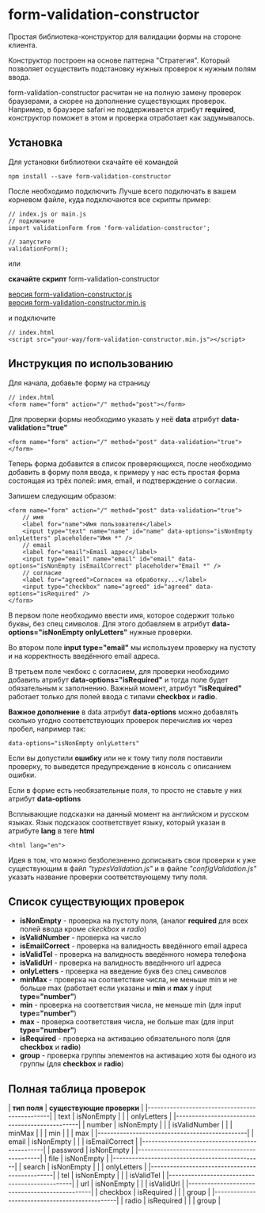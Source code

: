 # form-validation-constructor

Простая библиотека-конструктор для валидации формы на стороне клиента.

Конструктор построен на основе паттерна "Стратегия". Который позволяет осуществить 
подстановку нужных проверок к нужным полям ввода.

form-validation-constructor расчитан не на полную замену проверок браузерами, а скорее на дополнение 
существующих проверок. Например, в браузере safari не поддерживается атрибут **required**, конструктор 
поможет в этом и проверка отработает как задумывалось.

## Установка

Для установки библиотеки скачайте её командой 

	npm install --save form-validation-constructor

После необходимо подключить
Лучше всего подключать в вашем корневом файле, куда подключаются все скрипты
пример:

	// index.js or main.js
	// подключите
	import validationForm from 'form-validation-constructor';
	
	// запустите
	validationForm();

или

**скачайте скрипт** form-validation-constructor

[версия form-validation-constructor.js](https://github.com/alexeyvax/form-validation-constructor/blob/master/public/form-validation-constructor.js)
<br />
[версия form-validation-constructor.min.js](https://github.com/alexeyvax/form-validation-constructor/blob/master/public/form-validation-constructor.min.js)

и подключите

	// index.html
	<script src="your-way/form-validation-constructor.min.js"></script>

## Инструкция по использованию

Для начала, добавьте форму на страницу

	// index.html
	<form name="form" action="/" method="post"></form>

Для проверки формы необходимо указать у неё **data** атрибут **data-validation="true"**

	<form name="form" action="/" method="post" data-validation="true"></form>

Теперь форма добавится в список проверяющихся, после необходимо добавить в форму поля ввода, к примеру 
у нас есть простая форма состоящая из трёх полей: имя, email, и подтверждение о согласии.

Запишем следующим образом:

	<form name="form" action="/" method="post" data-validation="true">
		// имя
		<label for="name">Имя пользователя</label>
		<input type="text" name="name" id="name" data-options="isNonEmpty onlyLetters" placeholder="Имя *" />
		// email
		<label for="email">Email адрес</label>
		<input type="email" name="email" id="email" data-options="isNonEmpty isEmailCorrect" placeholder="Email *" />
		// согласие
		<label for="agreed">Согласен на обработку...</label>
		<input type="checkbox" name="agreed" id="agreed" data-options="isRequired" />
	</form>

В первом поле необходимо ввести имя, которое содержит только буквы, без спец символов. 
Для этого добавляем в атрибут **data-options="isNonEmpty onlyLetters"** нужные проверки. 

Во втором поле **input type="email"** мы используем проверку на пустоту и на корректность введённого email адреса.

В третьем поле чекбокс с согласием, для проверки необходимо добавить атрибут 
**data-options="isRequired"** и тогда поле будет обязательным к заполнению. 
Важный момент, атрибут **"isRequired"** работает только для полей ввода с типами **checkbox** и **radio**.

**Важное дополнение** в data атрибут **data-options** можно добавлять сколько угодно соответствующих 
проверок перечислив их через пробел, например так:

	data-options="isNonEmpty onlyLetters"

Если вы допустили **ошибку** или не к тому типу поля поставили проверку, то выведется предупреждение в консоль 
с описанием ошибки.

Если в форме есть необязательные поля, то просто не ставьте у них атрибут **data-options**

Всплывающие подсказки на данный момент на английском и русском языках. Язык подсказок соответствует языку, 
который указан в атрибуте **lang** в теге **html**

	<html lang="en">

Идея в том, что можно безболезненно дописывать свои проверки к уже существующим в файл *"typesValidation.js"* 
и в файле *"configValidation.js"* указать название проверки соответствующему типу поля.

## Список существующих проверок

* **isNonEmpty** - проверка на пустоту поля, (аналог **required** для всех полей ввода кроме *ckeckbox* и *radio*)
* **isValidNumber** - проверка на число
* **isEmailCorrect** - проверка на валидность введённого email адреса
* **isValidTel** - проверка на валидность введённого номера телефона
* **isValidUrl** - проверка на валидность введённого url адреса
* **onlyLetters** - проверка на введение букв без спец символов
* **minMax** - проверка на соответствие числа, не меньше min и не больше max (работает если указаны 
			и **min** и **max** у input **type="number"**) 
* **min** - проверка на соответствия числа, не меньше min (для input **type="number"**)
* **max** - проверка соответствия числа, не больше max (для input **type="number"**)
* **isRequired** - проверка на активацию обязательного поля (для **checkbox** и **radio**)
* **group** - проверка группы элементов на активацию хотя бы одного из группы (для **checkbox** и **radio**)


## Полная таблица проверок

| **тип поля**      | **существующие проверки** |
|-----------------------------------------------|
| text              | isNonEmpty                |
|                   | onlyLetters               |
|-----------------------------------------------|
| number            | isNonEmpty                |
|                   | isValidNumber             |
|                   | minMax                    |
|                   | min                       |
|                   | max                       |
|-----------------------------------------------|
| email             | isNonEmpty                |
|                   | isEmailCorrect            |
|-----------------------------------------------|
| password          | isNonEmpty                |
|-----------------------------------------------|
| file              | isNonEmpty                |
|-----------------------------------------------|
| search            | isNonEmpty                |
|                   | onlyLetters               |
|-----------------------------------------------|
| tel               | isNonEmpty                |
|                   | isValidTel                |
|-----------------------------------------------|
| url               | isNonEmpty                |
|                   | isValidUrl                |
|-----------------------------------------------|
| checkbox          | isRequired                |
|                   | group                     |
|-----------------------------------------------|
| radio             | isRequired                |
|                   | group                     |


